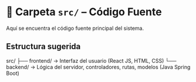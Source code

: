 # 🧠 Carpeta `src/` – Código Fuente

Aquí se encuentra el código fuente principal del sistema.

## Estructura sugerida

src/
├── frontend/ → Interfaz del usuario (React JS, HTML, CSS)
└── backend/ → Lógica del servidor, controladores, rutas, modelos (Java Spring Boot)